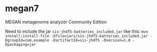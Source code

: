 # megan7
MEGAN metagenome analyzer Community Edition

Need to include the jar `sis-jhdf5-batteries_included.jar` like this:
``
mvn install:install-file -Dfile=jars/sis-jhdf5-batteries_included.jar -DgroupId=com.example -DartifactId=sis-jhdf5 -Dversion=1.0 -Dpackaging=jar
``
